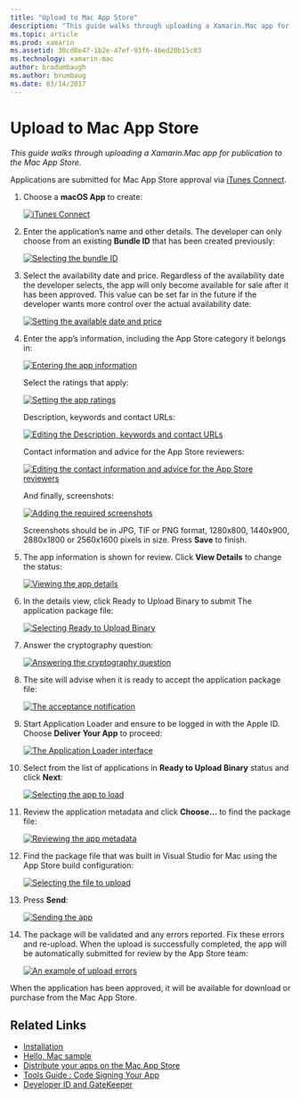 ```yaml
---
title: "Upload to Mac App Store"
description: "This guide walks through uploading a Xamarin.Mac app for publication to the Mac App Store."
ms.topic: article
ms.prod: xamarin
ms.assetid: 30cd0e47-1b2e-47ef-93f6-4bed20b15c03
ms.technology: xamarin-mac
author: bradumbaugh
ms.author: brumbaug
ms.date: 03/14/2017
---
```


# Upload to Mac App Store

_This guide walks through uploading a Xamarin.Mac app for publication to the Mac App Store._

Applications are submitted for Mac App Store approval via [iTunes Connect](http://itunesconnect.apple.com/).

1. Choose a **macOS App** to create: 

	[ ![](uploading-images/image65.png "iTunes Connect")](uploading-images/image65.png)

2. Enter the application’s name and other details. The developer can only choose from an existing **Bundle ID** that has been created
previously: 

	[ ![](uploading-images/image66.png "Selecting the bundle ID")](uploading-images/image66.png)

3. Select the availability date and price. Regardless of the availability
date the developer selects, the app will only become available for sale after it has been approved. This value can be set far in the future if the developer wants more control over the actual availability date: 

	[ ![](uploading-images/image67.png "Setting the available date and price")](uploading-images/image67.png)

4. Enter the app’s information, including the App Store category it
belongs in: 

	[ ![](uploading-images/image68.png "Entering the app information")](uploading-images/image68.png) 

	Select the ratings that apply: 

	[ ![](uploading-images/image69.png "Setting the app ratings")](uploading-images/image69.png) 

	Description, keywords and contact URLs: 

	[ ![](uploading-images/image70.png "Editing the Description, keywords and contact URLs")](uploading-images/image70.png) 

	Contact information and advice for the App Store reviewers: 

	[ ![](uploading-images/image71.png "Editing the contact information and advice for the App Store reviewers")](uploading-images/image71.png) 

	And finally, screenshots: 

	[ ![](uploading-images/image72.png "Adding the required screenshots")](uploading-images/image72.png) 

	Screenshots should be in JPG, TIF or PNG format, 1280x800, 1440x900,
2880x1800 or 2560x1600 pixels in size. Press **Save** to
finish.

5. The app information is shown for review. Click **View Details** to change the status: 

	[ ![](uploading-images/image73.png "Viewing the app details")](uploading-images/image73.png)

6. In the details view, click Ready to Upload Binary to submit
The application package file: 

	[ ![](uploading-images/image74.png "Selecting Ready to Upload Binary")](uploading-images/image74.png)

7. Answer the cryptography question: 

	[ ![](uploading-images/image75.png "Answering the cryptography question")](uploading-images/image75.png)

8. The site will advise when it is ready to accept the application
package file: 

	[ ![](uploading-images/image76.png "The acceptance notification")](uploading-images/image76.png)

9. Start Application Loader and ensure to be logged in with the Apple ID.
Choose **Deliver Your App** to proceed: 

	[ ![](uploading-images/image77.png "The Application Loader interface")](uploading-images/image77.png)

10. Select from the list of applications in **Ready to Upload
Binary** status and click **Next**: 

	[ ![](uploading-images/image78.png "Selecting the app to load")](uploading-images/image78.png)

11. Review the application metadata and click **Choose...** to find the package file: 

	[ ![](uploading-images/image79.png "Reviewing the app metadata")](uploading-images/image79.png)

12. Find the package file that was built in Visual Studio for Mac using the App Store build configuration: 

	[ ![](uploading-images/image80.png "Selecting the file to upload")](uploading-images/image80.png)

13. Press **Send**: 

	[ ![](uploading-images/image81.png "Sending the app")](uploading-images/image81.png)

14. The package will be validated and any errors reported. Fix these errors and re-upload. When the upload is successfully completed, the app will be automatically submitted for review by the App Store team: 

	[ ![](uploading-images/image82.png "An example of upload errors")](uploading-images/image82.png)

When the application has been approved, it will be available for download or purchase from the Mac App Store.

## Related Links

- [Installation](~//mac/get-started/installation.md)
- [Hello, Mac sample](~//mac/get-started/hello-mac.md)
- [Distribute your apps on the Mac App Store](https://developer.apple.com/devcenter/mac/checklist/)
- [Tools Guide : Code Signing Your App](https://developer.apple.com/library/mac/#documentation/ToolsLanguages/Conceptual/OSXWorkflowGuide/CodeSigning/CodeSigning.html)
- [Developer ID and GateKeeper](https://developer.apple.com/resources/developer-id/)
